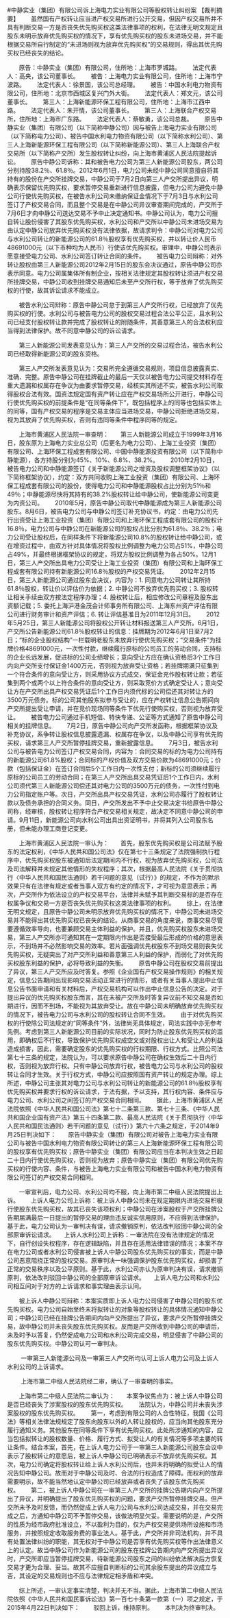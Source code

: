 #中静实业（集团）有限公司诉上海电力实业有限公司等股权转让纠纷案 
【裁判摘要】       虽然国有产权转让应当进产权交易所进行公开交易，但因产权交易所并不具有判断交易一方是否丧失优先购买权这类法律事项的权利，在法律无明文规定且股东未明示放弃优先购买权的情况下，享有优先购买权的股东未进场交易，并不能根据交易所自行制定的“未进场则视为放弃优先购买权”的交易规则，得出其优先购买权已经丧失的结论。



       原告：中静实业（集团）有限公司，住所地：上海市罗城路。       法定代表人：高央，该公司董事长。       被告：上海电力实业有限公司，住所地：上海市宁波路。       法定代表人：徐景国，该公司总经理。       被告：中国水利电力物资有限公司，住所地：北京市西城区复兴门外大街。       法定代表人：郑文元，该公司董事长。       第三人：上海新能源环保工程有限公司，住所地：上海市江西中路。       法定代表人：朱开情，该公司董事长。       第三人：上海联合产权交易所，住所地：上海市广东路。       法定代表人：蔡敏勇，该公司总裁。       原告中静实业（集团）有限公司（以下简称中静公司）因与被告上海电力实业有限公司（以下简称电力公司）、被告中国水利电力物资有限公司（以下简称水利公司）、第三人上海新能源环保工程有限公司（以下简称新能源公司）、第三人上海联合产权交易所（以下简称产交所）发生股权转让纠纷，向上海市黄浦区人民法院提起诉讼。       原告中静公司诉称：其和被告电力公司为第三人新能源公司股东，两公司分别持股38.2％、61.8％。2012年6月1日，电力公司未经中静公司同意擅自将其持有的股份在产交所挂牌交易，中静公司于7月2日向第三人产交所提出异议，明确表示保留优先购买权，要求暂停交易重新进行信息披露，但电力公司为避免中静公司行使优先购买权，在被告水利公司未缴纳保证金情况下于7月3日与水利公司签订了产权交易合同，而且整个交易是在中静公司异议审查期间完成的，产交所于7月6日才向中静公司送达交易不予中止决定通知书。中静公司认为，电力公司擅自转让股份侵害了其股东优先购买权，水利公司和产交所以中静公司未进场交易为由认定中静公司放弃优先购买权没有法律依据，故请求判令：中静公司对电力公司与水利公司转让的新能源公司的61.8％股权享有优先购买权，并以转让价人民币48691000元（以下币种均为人民币）行使该优先购买权。审理中，中静公司表示愿意接受电力公司、水利公司签订转让合同的条件。       被告电力公司辩称：对外转让股权由第三人新能源公司2012年2月15日的股东会决议通过，原告中静公司亦表示同意。电力公司属集体所有制企业，按相关法律规定其股权转让须进产权交易所挂牌交易，中静公司收到挂牌交易通知后未至产交所行权，等于放弃了优先购买权的行使，故其诉讼请求不能成立。

       被告水利公司辩称：原告中静公司怠于到第三人产交所行权，已经放弃了优先购买权的行使。水利公司与被告电力公司的股权交易过程合法公平公正，且水利公司已经支付股权转让款并完成了股权转让的附随条件，其善意第三人的合法权利应当得到法律保护。故不同意中静公司的诉讼请求。

       第三人新能源公司发表意见认为：第三人产交所的交易过程合法，被告水利公司已经取得新能源公司的股东资格。

       第三人产交所发表意见认为：交易所完全遵循交易规则，项目信息披露真实、准确、完整。原告中静公司在挂牌截止的最后一天仅以被告电力公司提交材料存在重大遗漏和权属存在争议为由要求暂停交易，经核实其所述不实，被告水利公司取得股权合法有效。国资法规定国有资产转让应在产权交易场所公开进行，中静公司行使优先购买权的前提条件是“在同等条件下”，既包括程序上的同等也包括实体上的同等，国有产权交易的程序是交易主体应当进场交易，中静公司拒绝进场交易，视为其放弃了优先购买权，否则有违同等条件中程序同等的规定。

       上海市黄浦区人民法院一审查明：       第三人新能源公司成立于1999年3月16日，股东原为上海电力实业总公司（后更名为电力公司）、上海工业投资（集团）有限公司、上海环保工程成套有限公司、中国中静能源投资有限公司（以下简称中静能源），各方持股分别为45%、10%、6.8%、38.2%。       2010年2月10日，被告电力公司和中静能源签订《关于新能源公司之增资及股权调整框架协议》（以下简称框架协议），约定：双方共同收购上海工业投资（集团）有限公司、上海环保工程成套有限公司的股份，使得电力公司和中静能源股权占比分别为51％和49％；中静能源尽快将其持有的38.2%股权转让给中静公司，使新能源公司变更为内资公司。       2010年5月，原告中静公司取代中静能源成为第三人新能源公司股东。8月6日，被告电力公司与中静公司签订补充协议书，约定：由电力公司先行出资受让上海工业投资（集团）有限公司和上海环保工程成套有限公司的股权计16.8％，电力公司与中静公司在新能源公司的股权占比分别为61.8％、38.2％；电力公司受让股权后，在同样条件下将新能源公司10.8%的股权转让给中静公司，或在增资过程中，由双方针对具体情况将股权比例调整为电力公司占51%，中静公司占49%，并最终根据框架协议的规定，将双方股权比例调整为各占50%。12月1日，第三人产交所出具电力公司受让上海工业投资（集团）有限公司和上海环保工程成套有限公司持有新能源公司16.8％股权的产权交易凭证。       2012年2月15日，第三人新能源公司通过股东会决议，内容为：1. 同意电力公司转让其所持61.8％股权，转让价以评估价为依据；2. 中静公司不放弃优先购买权；3. 股权转让相关手续由双方按法定程序办理；4. 股权转让后，相应修改公司章程及股东出资额记载；5. 委托上海沪港金茂会计师事务所有限公司、上海东州资产评估有限公司进行财务审计和资产评估；6. 转让评估基准日为2011年12月31日。       2012年5月25日，第三人新能源公司将股权公开转让材料报送第三人产交所。6月1日，产交所公告新能源公司61.8％股权转让的信息：挂牌期为2012年6月1日至7月2日；“标的企业股权结构”一栏载明老股东未放弃行使优先购买权；“交易条件”为挂牌价格48691000元，一次性付款，继续履行原标的公司员工的劳动合同，支持标的企业长远发展，促进标的公司业绩增长；意向受让方应在确认资格后3个工作日内向产交所支付保证金1400万元，否则视为放弃受让资格；若挂牌期满只征集到一个符合条件的意向受让方，则采用协议方式成交，保证金充作股权转让款；若征集到两个或两个以上符合条件的意向受让方，则采取竞价方式确定受让人；意向受让方在产交所出具产权交易凭证后1个工作日内须代标的公司偿还其对转让方的3500万元债务。标的公司其他股东拟参与受让的，应在产权转让信息公告期间向产交所提出受让申请，并在竞价现场同等条件下优先行使购买权，否则视为放弃受让。       被告电力公司通过手机短信、特快专递、公证等方式通知了原告中静公司相关的挂牌信息。       7月2日，原告中静公司向产交所发函称，根据框架协议及补充协议，系争转让股权信息披露遗漏、权属存在争议，以及中静公司享有优先购买权，请求第三人产交所暂停挂牌交易，重新披露信息。       7月3日，被告水利公司与被告电力公司签订产权交易合同，内容为：合同交易的标的为电力公司持有的新能源公司61.8%股权；合同标的产权价值及双方交易价款为48691000元；价款（包括保证金）在签订合同后5个工作日内一次性支付；新标的公司须继续履行原标的公司员工的劳动合同；在第三人产交所出具交易凭证后1个工作日内，水利公司须代第三人新能源公司偿还其对电力公司的3500万元的债务，一次性付到电力公司指定账户等。次日，产交所出具产权交易凭证，水利公司亦履行了股权转让款以及债务承担的合同义务。同日，产交所发出不予中止交易决定书给原告中静公司称，经审核，股权转让程序符合产权交易相关规定，故决定不同意中静公司的申请。9月11日，新能源公司向水利公司出具出资证明书，并将其列入公司股东名册，但未能办理工商登记变更。

       上海市黄浦区人民法院一审认为：       首先，股东优先购买权是公司法赋予股东的法定权利，《中华人民共和国公司法》仅在第七十三条规定了法院强制执行程序中，优先购买权股东被通知后法定期间内不行权，视为放弃优先购买权，公司法及司法解释并未规定其他情形的失权程序；其次，根据最高人民法院《关于贯彻执行〈中华人民共和国民法通则〉若干问题的意见（试行）》的规定，不作为的默示效果只有在法律有规定或者当事人双方有约定的情况下，才可视为意思表示；再次，产交所作为依法设立的产权交易平台，法律并未赋予其判断交易标的是否存在权属争议和交易一方是否丧失优先购买权这类法律事项的权利。       综上，在法律无明文规定，且原告中静公司未明示放弃优先购买权的情况下，中静公司未进场交易并不能得出其优先购买权已丧失的结论。从商事交易的角度来说，商事交易尽管要遵循效率导向，也要兼顾交易主体利益的保护。并且，优先购买权股东未进场交易，第三人产交所亦可通知其在一定期限内作出是否接受最后形成的价格的意思表示，不到场并不必然影响交易的效率。若片面强调优先权股东不到场交易则丧失优先购买权，无疑突出了对产交所利益和善意第三人利益的保护，而弱化了对优先购买权股东利益的保护，必将导致利益的失衡。       原告中静公司在股权交易前提出了异议，第三人产交所应及时答复。参照《企业国有产权交易操作规则》的相关规定，信息公告期间出现影响交易活动正常进行的情形，或者有关当事人提出中止信息公告书面申请和有关材料后，产权交易机构可以作出中止信息公告的决定。对于提出异议的优先购买权股东而言，其在未被产交所及时答复异议前不知交易是否如期进行，因而不到场，不能视为其放弃受让。故在中静公司未明确放弃优先购买权的情况下，被告电力公司与水利公司的股权转让合同不生效。       由于对优先购买权的行使除公司法规定的“同等条件”外，法律尚无具体规定，司法实践中亦无参考先例。考虑到第三人新能源公司目前的实际状况，同时为防止股东优先购买权的滥用，即确权后不行权，导致保护优先购买权成空文或对股权出让人和受让人的利益造成损害，因此，需要确定股东的优先购买权的行权期限、行权方式。比照公司法第七十三条的规定，法院认为，可以要求原告中静公司在确权生效后二十日内行权，否则视为放弃行权。只有中静公司放弃行权，被告电力公司与水利公司的股权转让合同才生效。关于行权方式，中静公司应按照国有资产转让的规定办理。综上所述，中静公司主张其对电力公司与水利公司转让的新能源公司的61.8％股权享有优先购买权并要求行权的诉讼请求，于法有据，予以支持，其行权内容、条件应与电力公司、水利公司之间签订的产权交易合同相同。       据此，上海市黄浦区人民法院依照《中华人民共和国公司法》第七十二条第三款、第七十三条、《中华人民共和国企业国有资产法》第五十四条第二款、最高人民法院《关于贯彻执行〈中华人民共和国民法通则〉若干问题的意见（试行）》第六十六条之规定，于2014年9月25日判决如下：       原告中静实业（集团）有限公司对被告上海电力实业有限公司与被告中国水利电力物资有限公司转让的第三人上海新能源环保工程有限公司的股权享有优先购买权；原告中静实业（集团）有限公司应当在本判决生效之日起二十日内行使优先购买权，否则视为放弃；原告中静实业（集团）有限公司优先购买权的行使内容、条件，与被告上海电力实业有限公司和被告中国水利电力物资有限公司签订的产权交易合同相同。

       一审宣判后，电力公司、水利公司均不服，向上海市第二中级人民法院提出上诉。       上诉人电力公司上诉称：被上诉人中静公司未在规定期限内进场交易积极行使股东优先购买权，故其已丧失该项权利；中静公司在涉案股权于产交所挂牌公告期届满最后一日提出的暂停交易的理由违反诚实信用原则，不应得到法律保护。基于此，电力公司认为一审判决有误，请求撤销原判，依法改判驳回中静公司的全部原审诉讼请求。　　上诉人水利公司上诉称：一审法院在没有法律规定的情况下，自行创设失权程序，存在逻辑缺陷，并且存在适用法律错误的情况；本案不存在电力公司或者水利公司侵害被上诉人中静公司股东优先购买权的事实，而是中静公司恶意阻挠正常的股权交易。原审判决一味强调保护股东优先购买权，却损害了正常的交易秩序以及公平原则。基于此，水利公司亦认为原审判决有误，请求撤销原判，依法改判驳回中静公司的全部原审诉讼请求。　　上诉人电力公司和水利公司相互间对于对方的上诉请求和事实理由表示认同。

       被上诉人中静公司辩称：本案实质即上诉人电力公司侵害了中静公司的股东优先购买权。电力公司自始至终未将拟转让的对象等股权转让的具体情况通知中静公司；中静公司已经在挂牌公告期间内向产交所提出了异议，要求产交所暂停挂牌交易，故中静公司并未丧失股东优先购买权。反而是产交所收到中静公司的申请后，未及时予以答复，仍然促成电力公司和水利公司完成交易，明显侵害了中静公司的股东优先购买权。中静公司认可一审判决。

　　 一审第三人新能源公司及一审第三人产交所均认可上诉人电力公司及上诉人水利公司的上诉请求。

　　 上海市第二中级人民法院经二审，确认了一审查明的事实。

       上海市第二中级人民法院二审认为：       本案争议焦点为：被上诉人中静公司是否已经丧失了涉案股权的股东优先购买权。       法院认为，中静公司并未丧失涉案股权的股东优先购买权。       第一，考虑到有限公司的人合性特征，我国《公司法》等相关法律法规规定了股东向股东以外的人转让股权的，应当向其他股东充分履行通知义务。其他股东在同等条件下享有优先购买权。此处所涉通知的内容，应当包括拟转让的股权数量、价格、履行方式、拟受让人的有关情况等多项主要的转让条件。结合本案，首先，在上诉人电力公司于一审第三人新能源公司股东会议中表示了股权转让的意愿后，被上诉人中静公司已明确表示不放弃优先购买权。其次，电力公司确定将股权转让给上诉人水利公司后，也并未将明确的拟受让人的情况告知中静公司。故而对于中静公司及时、合法的行权造成了障碍。而权利的放弃需要明示，故不能当然地认定中静公司已经放弃或者丧失了该股东优先购买权。       第二，被上诉人中静公司在一审第三人产交所的挂牌公告期内向产交所提出了异议，并明确提出了股东优先购买权的问题，要求产交所暂停挂牌交易。但产交所未予及时反馈，而仍然促成上诉人电力公司与水利公司达成交易，并在交易完成之后，方通知中静公司不予暂停交易，该做法明显欠妥。需要说明的是，产交所的性质为经市政府批准设立，不以盈利为目的，仅为产权交易提供场所设施和市场服务，并按照规定收取服务费的事业法人。基于此，产交所并非司法机构，并不具有处置法律纠纷的职能，其无权对于中静公司是否享有优先购买权等作出法律意义上的认定。故当中静公司作为新能源公司的股东在挂牌公告期内向产交所提出异议时，产交所即应当暂停挂牌交易，待新能源公司股东之间的纠纷依法解决后方恢复交易才更为合理、妥当。故其不应擅自判断标的公司其余股东提出的异议成立与否，其设定的交易规则也不应与法律规定相矛盾和冲突。

       综上所述，一审认定事实清楚，判决并无不当。据此，上海市第二中级人民法院依照《中华人民共和国民事诉讼法》第一百七十条第一款第（一）项之规定，于2015年4月22日判决如下：　　 驳回上诉，维持原判。       本判决为终审判决。


